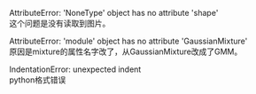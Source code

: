AttributeError: 'NoneType' object has no attribute 'shape'  
这个问题是没有读取到图片。  
  
  AttributeError: 'module' object has no attribute 'GaussianMixture'  
  原因是mixture的属性名字改了，从GaussianMixture改成了GMM。  
  
IndentationError: unexpected indent  
python格式错误
